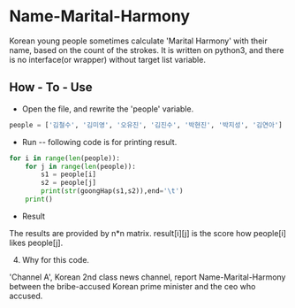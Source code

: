 # Name-Marital-Harmony
Korean young people sometimes calculate 'Marital Harmony' with their name, based on the count of the strokes.
It is written on python3, and there is no interface(or wrapper) without target list variable.


## How - To - Use

* Open the file, and rewrite the 'people' variable.
``` python
people = ['김철수', '김미영', '오유진', '김진수', '박현진', '박지성', '김연아']
```

* Run
-- following code is for printing result.
``` python
for i in range(len(people)):
    for j in range(len(people)):
        s1 = people[i]
        s2 = people[j]
        print(str(goongHap(s1,s2)),end='\t')
    print()
```

* Result

The results are provided by n*n matrix. 
result[i][j] is the score how people[i] likes people[j]. 


4. Why for this code.

'Channel A', Korean 2nd class news channel, report Name-Marital-Harmony between the bribe-accused Korean prime minister and the ceo who accused. 




  
